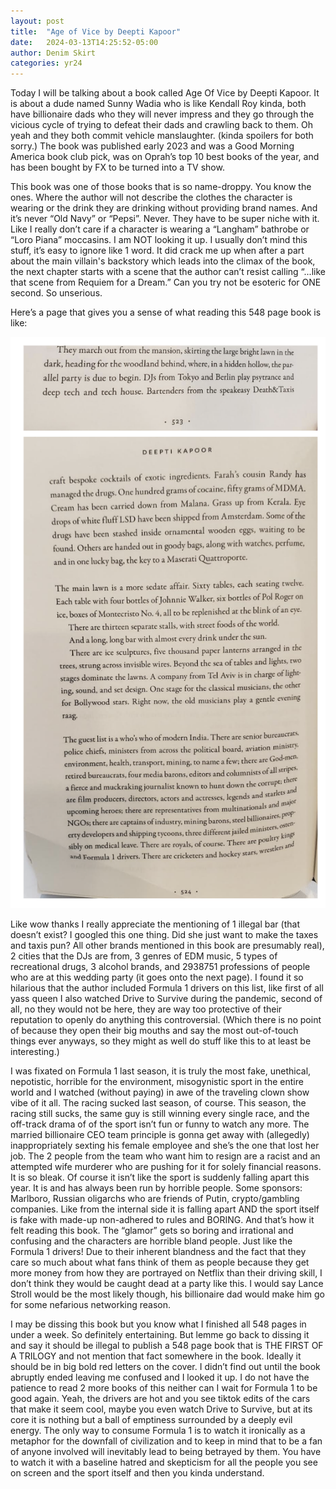 ```yaml
---
layout: post
title:  "Age of Vice by Deepti Kapoor"
date:   2024-03-13T14:25:52-05:00
author: Denim Skirt
categories: yr24
---
```


Today I will be talking about a book called Age Of Vice by Deepti Kapoor. It is about a dude named Sunny Wadia who is like Kendall Roy kinda, both have billionaire dads who they will never impress and they go through the vicious cycle of trying to defeat their dads and crawling back to them. Oh yeah and they both commit vehicle manslaughter. (kinda spoilers for both sorry.) The book was published early 2023 and was a Good Morning America book club pick, was on Oprah’s top 10 best books of the year, and has been bought by FX to be turned into a TV show. 

This book was one of those books that is so name-droppy. You know the ones. Where the author will not describe the clothes the character is wearing or the drink they are drinking without providing brand names. And it’s never “Old Navy” or “Pepsi”. Never. They have to be super niche with it. Like I really don’t care if a character is wearing a “Langham” bathrobe or “Loro Piana” moccasins. I am NOT looking it up. I usually don’t mind this stuff, it’s easy to ignore like 1 word. It did crack me up when after a part about the main villain's backstory which leads into the climax of the book, the next chapter starts with a scene that the author can’t resist calling “...like that scene from Requiem for a Dream.” Can you try not be esoteric for ONE second. So unserious. 

Here’s a page that gives you a sense of what reading this 548 page book is like:

![age of vice exerpt](/pics/2024-03-13-2.png "age of vice exerpt")

Like wow thanks I really appreciate the mentioning of 1 illegal bar (that doesn’t exist? I googled this one thing. Did she just want to make the taxes and taxis pun? All other brands mentioned in this book are presumably real), 2 cities that the DJs are from, 3 genres of EDM music, 5 types of recreational drugs, 3 alcohol brands, and 2938751 professions of people who are at this wedding party (it goes onto the next page). I found it so hilarious that the author included Formula 1 drivers on this list, like first of all yass queen I also watched Drive to Survive during the pandemic, second of all, no they would not be here, they are way too protective of their reputation to openly do anything this controversial. (Which there is no point of because they open their big mouths and say the most out-of-touch things ever anyways, so they might as well do stuff like this to at least be interesting.)

I was fixated on Formula 1 last season, it is truly the most fake, unethical, nepotistic, horrible for the environment, misogynistic sport in the entire world and I watched (without paying) in awe of the traveling clown show vibe of it all. The racing sucked last season, of course. This season, the racing still sucks, the same guy is still winning every single race, and the off-track drama of of the sport isn’t fun or funny to watch any more. The married billionaire CEO team principle is gonna get away with (allegedly) inappropriately sexting his female employee and she’s the one that lost her job. The 2 people from the team who want him to resign are a racist and an attempted wife murderer who are pushing for it for solely financial reasons. It is so bleak. Of course it isn’t like the sport is suddenly falling apart this year. It is and has always been run by horrible people. Some sponsors: Marlboro, Russian oligarchs who are friends of Putin, crypto/gambling companies. Like from the internal side it is falling apart AND the sport itself is fake with made-up non-adhered to rules and BORING. And that’s how it felt reading this book. The “glamor” gets so boring and irrational and confusing and the characters are horrible bland people. Just like the Formula 1 drivers! Due to their inherent blandness and the fact that they care so much about what fans think of them as people because they get more money from how they are portrayed on Netflix than their driving skill, I don’t think they would be caught dead at a party like this. I would say Lance Stroll would be the most likely though, his billionaire dad would make him go for some nefarious networking reason.

I may be dissing this book but you know what I finished all 548 pages in under a week. So definitely entertaining. But lemme go back to dissing it and say it should be illegal to publish a 548 page book that is THE FIRST OF A TRILOGY and not mention that fact somewhere in the book. Ideally it should be in big bold red letters on the cover. I didn’t find out until the book abruptly ended leaving me confused and I looked it up. I do not have the patience to read 2 more books of this neither can I wait for Formula 1 to be good again. Yeah, the drivers are hot and you see tiktok edits of the cars that make it seem cool, maybe you even watch Drive to Survive, but at its core it is nothing but a ball of emptiness surrounded by a deeply evil energy. The only way to consume Formula 1 is to watch it ironically as a metaphor for the downfall of civilization and to keep in mind that to be a fan of anyone involved will inevitably lead to being betrayed by them. You have to watch it with a baseline hatred and skepticism for all the people you see on screen and the sport itself and then you kinda understand.
